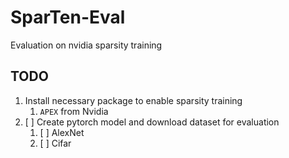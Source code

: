# SparTen-Eval

Evaluation on nvidia sparsity training

## TODO

1. Install necessary package to enable sparsity training
   1. `APEX` from Nvidia
2. [ ] Create pytorch model and download dataset for evaluation
   1. [ ] AlexNet
   2. [ ] Cifar
